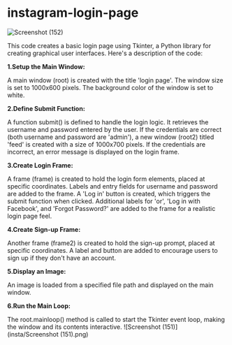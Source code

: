 # instagram-login-page
![Screenshot (152)](https://github.com/adhithyan46/instagram-login-page/assets/171124070/0814c283-71e6-4acf-95df-20bda9481aed)

This code creates a basic login page using Tkinter, a Python library for creating graphical user interfaces. Here's a description of the code:

**1.Setup the Main Window:**

A main window (root) is created with the title 'login page'.
The window size is set to 1000x600 pixels.
The background color of the window is set to white.

**2.Define Submit Function:**

A function submit() is defined to handle the login logic.
It retrieves the username and password entered by the user.
If the credentials are correct (both username and password are 'admin'), a new window (root2) titled 'feed' is created with a size of 1000x700 pixels.
If the credentials are incorrect, an error message is displayed on the login frame.

**3.Create Login Frame:**

A frame (frame) is created to hold the login form elements, placed at specific coordinates.
Labels and entry fields for username and password are added to the frame.
A 'Log in' button is created, which triggers the submit function when clicked.
Additional labels for 'or', 'Log in with Facebook', and 'Forgot Password?' are added to the frame for a realistic login page feel.

**4.Create Sign-up Frame:**

Another frame (frame2) is created to hold the sign-up prompt, placed at specific coordinates.
A label and button are added to encourage users to sign up if they don't have an account.

**5.Display an Image:**

An image is loaded from a specified file path and displayed on the main window.


**6.Run the Main Loop:**

The root.mainloop() method is called to start the Tkinter event loop, making the window and its contents interactive.
![Screenshot (151)](insta/Screenshot (151).png)
